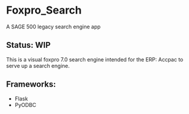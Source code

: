 # Foxpro_Search
A SAGE 500 legacy search engine app

## Status: WIP
This is a visual foxpro 7.0 search engine intended for the ERP: Accpac to serve up a search engine.


## Frameworks:
 - Flask
 - PyODBC
